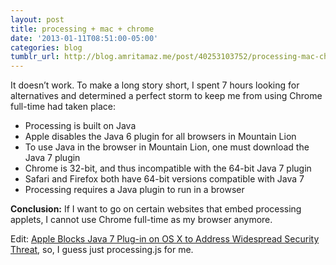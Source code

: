 ```yaml
---
layout: post
title: processing + mac + chrome
date: '2013-01-11T08:51:00-05:00'
categories: blog
tumblr_url: http://blog.amritamaz.me/post/40253103752/processing-mac-chrome
---
```

It doesn’t work. To make a long story short, I spent 7 hours looking for alternatives and determined a perfect storm to keep me from using Chrome full-time had taken place:

+ Processing is built on Java
+ Apple disables the Java 6 plugin for all browsers in Mountain Lion
+ To use Java in the browser in Mountain Lion, one must download the Java 7 plugin
+ Chrome is 32-bit, and thus incompatible with the 64-bit Java 7 plugin
+ Safari and Firefox both have 64-bit versions compatible with Java 7
+ Processing requires a Java plugin to run in a browser

**Conclusion:** If I want to go on certain websites that embed processing applets, I cannot use Chrome full-time as my browser anymore.

Edit: [Apple Blocks Java 7 Plug-in on OS X to Address Widespread Security Threat](http://www.macrumors.com/2013/01/11/apple-blocks-java-7-on-os-x-to-address-widespread-security-threat/), so, I guess just processing.js for me.
